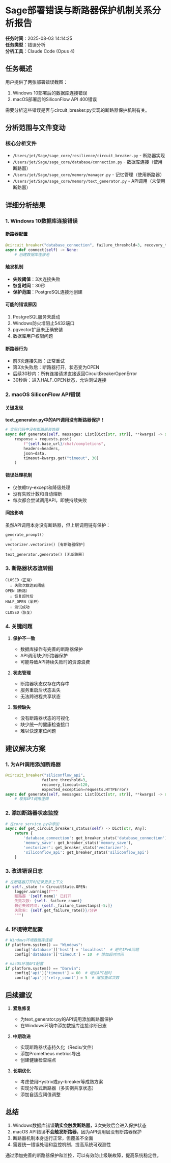 # Sage部署错误与断路器保护机制关系分析报告

**任务时间**：2025-08-03 14:14:25  
**任务类型**：错误分析  
**分析工具**：Claude Code (Opus 4)

## 任务概述

用户提供了两张部署错误截图：
1. Windows 10部署后的数据库连接错误
2. macOS部署后的SiliconFlow API 400错误

需要分析这些错误是否与circuit_breaker.py实现的断路器保护机制有关。

## 分析范围与文件变动

### 核心分析文件
- `/Users/jet/Sage/sage_core/resilience/circuit_breaker.py` - 断路器实现
- `/Users/jet/Sage/sage_core/database/connection.py` - 数据库连接（使用断路器）
- `/Users/jet/Sage/sage_core/memory/manager.py` - 记忆管理（使用断路器）
- `/Users/jet/Sage/sage_core/memory/text_generator.py` - API调用（未使用断路器）

## 详细分析结果

### 1. Windows 10数据库连接错误

#### 断路器配置
```python
@circuit_breaker("database_connection", failure_threshold=3, recovery_timeout=30)
async def connect(self) -> None:
    # 创建数据库连接池
```

#### 触发机制
- **失败阈值**：3次连接失败
- **恢复时间**：30秒
- **保护范围**：PostgreSQL连接池创建

#### 可能的错误原因
1. PostgreSQL服务未启动
2. Windows防火墙阻止5432端口
3. pgvector扩展未正确安装
4. 数据库用户权限问题

#### 断路器行为
- 前3次连接失败：正常重试
- 第3次失败后：断路器打开，状态变为OPEN
- 后续30秒内：所有连接请求直接返回CircuitBreakerOpenError
- 30秒后：进入HALF_OPEN状态，允许测试连接

### 2. macOS SiliconFlow API错误

#### 关键发现
**text_generator.py中的API调用没有断路器保护！**

```python
# 实际代码中没有断路器装饰器
async def generate(self, messages: List[Dict[str, str]], **kwargs) -> str:
    response = requests.post(
        f"{self.base_url}/chat/completions",
        headers=headers,
        json=data,
        timeout=kwargs.get("timeout", 30)
    )
```

#### 错误处理机制
- 仅依赖try-except和降级处理
- 没有失败计数和自动熔断
- 每次都会尝试调用API，即使持续失败

#### 间接影响
虽然API调用本身没有断路器，但上层调用链有保护：

```
generate_prompt() 
  ↓
vectorizer.vectorize() [有断路器保护]
  ↓
text_generator.generate() [无断路器]
```

### 3. 断路器状态流转图

```
CLOSED（正常）
  ↓ 失败次数达到阈值
OPEN（断路）
  ↓ 恢复超时后
HALF_OPEN（半开）
  ↓ 测试成功
CLOSED（恢复）
```

### 4. 关键问题

1. **保护不一致**
   - 数据库操作有完善的断路器保护
   - API调用缺少断路器保护
   - 可能导致API持续失败时的资源浪费

2. **状态管理**
   - 断路器状态仅存在内存中
   - 服务重启后状态丢失
   - 无法跨进程共享状态

3. **监控缺失**
   - 没有断路器状态的可视化
   - 缺少统一的健康检查接口
   - 难以快速定位问题

## 建议解决方案

### 1. 为API调用添加断路器
```python
@circuit_breaker("siliconflow_api", 
                failure_threshold=3, 
                recovery_timeout=120,
                expected_exception=requests.HTTPError)
async def generate(self, messages: List[Dict[str, str]], **kwargs) -> str:
    # 现有API调用逻辑
```

### 2. 添加断路器状态监控
```python
# 在core_service.py中添加
async def get_circuit_breakers_status(self) -> Dict[str, Any]:
    return {
        'database_connection': get_breaker_stats('database_connection'),
        'memory_save': get_breaker_stats('memory_save'),
        'vectorizer': get_breaker_stats('vectorizer'),
        'siliconflow_api': get_breaker_stats('siliconflow_api')
    }
```

### 3. 改进错误日志
```python
# 在断路器打开时记录更多上下文
if self._state != CircuitState.OPEN:
    logger.warning(f"""
    断路器 '{self.name}' 已打开
    失败次数: {self._failure_count}
    最近失败时间: {self._failure_timestamps[-5:]}
    失败率: {self.get_failure_rate()}/分钟
    """)
```

### 4. 环境特定配置
```python
# Windows环境数据库连接
if platform.system() == "Windows":
    config['database']['host'] = 'localhost'  # 避免IPv6问题
    config['database']['timeout'] = 10  # 增加超时时间

# macOS环境API配置
if platform.system() == "Darwin":
    config['api']['timeout'] = 60  # 增加API超时
    config['api']['retry_count'] = 5  # 增加重试次数
```

## 后续建议

1. **紧急修复**
   - 为text_generator.py的API调用添加断路器保护
   - 在Windows环境中添加数据库连接诊断日志

2. **中期改进**
   - 实现断路器状态持久化（Redis/文件）
   - 添加Prometheus metrics导出
   - 创建健康检查端点

3. **长期优化**
   - 考虑使用Hystrix或py-breaker等成熟方案
   - 实现分布式断路器（多实例共享状态）
   - 添加自适应阈值调整

## 总结

1. Windows数据库错误**确实会触发断路器**，3次失败后会进入保护状态
2. macOS API错误**不会触发断路器**，因为API调用层没有断路器保护
3. 断路器机制本身运行正常，但覆盖不全面
4. 需要统一错误处理和监控机制，提高系统可观测性

通过添加完善的断路器保护和监控，可以有效防止级联故障，提高系统稳定性。